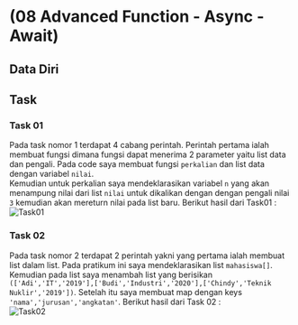 # (08 Advanced Function - Async - Await)
## Data Diri

## Task 
### Task 01
Pada task nomor 1 terdapat 4 cabang perintah. Perintah pertama ialah membuat fungsi dimana fungsi dapat menerima 2 parameter yaitu list data dan pengali. Pada code saya membuat fungsi ```perkalian``` dan list data dengan variabel ```nilai```. <br>
Kemudian untuk perkalian saya mendeklarasikan variabel ```n``` yang akan menampung nilai dari list ```nilai``` untuk dikalikan dengan dengan pengali nilai ```3``` kemudian akan mereturn nilai pada list baru. Berikut hasil dari Task01 : <br>
![Task01](screenshots/Task01.jpg)<br>

### Task 02
Pada task nomor 2 terdapat 2 perintah yakni yang pertama ialah membuat list dalam list. Pada pratikum ini saya mendeklarasikan list ```mahasiswa[]```. Kemudian pada list saya menambah list yang berisikan ```(['Adi','IT','2019'],['Budi','Industri','2020'],['Chindy','Teknik Nuklir','2019'])```. Setelah itu saya membuat map dengan keys ```'nama','jurusan','angkatan'```. Berikut hasil dari Task 02 : <br>
![Task02](screenshots/Task02.jpg)






